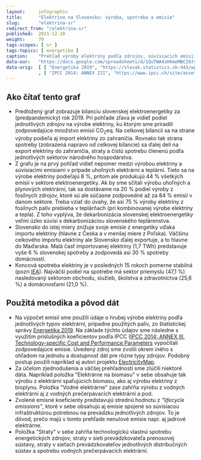 ```yaml
---
layout:     infographic
title:      "Elektrina na Slovensku: výroba, spotreba a emisie"
slug:       "elektrina-sr"
redirect_from: "/elektrina-sr"
published:  2021-12-20
weight:     70
tags-scopes: [ sr ]
tags-topics: [ energetika ]
caption:    "Prehľad výroby elektriny podľa zdrojov, súvisiacich emisií CO<sub>2</sub>eq a spotreby elektriny podľa sektorov. Uhoľné a plynové zdroje produkujú väčšinu emisií v rámci slovenskej elektroenergetiky."
data-our:   "https://docs.google.com/spreadsheets/d/1QuTWA4zH6moMBC29JyPXXc3Fi0PXeyCw5nwJR9opAvE/edit?usp=sharing"
data-orig:  [ [ "Energetika 2019", "https://slovak.statistics.sk:443/wps/portal?urile=wcm:path:/obsah-sk-pub/publikacie/vsetkypublikacie/92027e17-ae10-424c-87c4-e73038aeb9dc" ]
            , [ "IPCC 2014: ANNEX III", "https://www.ipcc.ch/site/assets/uploads/2018/02/ipcc_wg3_ar5_annex-iii.pdf" ] ]
---
```


## Ako čítať tento graf

* Predložený graf zobrazuje bilanciu slovenskej elektroenergetiky za (predpandemický) rok 2019. Pri pohľade zľava je vidieť podiel jednotlivých zdrojov na výrobe elektriny, ku ktorým sme priradili zodpovedajúce množstvo emisií <glossary id="co2eq">CO<sub>2</sub>eq</glossary>. Na celkovej bilancii sa na strane výroby podieľa aj import elektriny zo zahraničia. Rovnako tak strana spotreby (zobrazená napravo od celkovej bilancie) sa ďalej delí na export elektriny do zahraničia, straty a čistú spotrebu členenú podľa jednotlivých sektorov národného hospodárstva.
* Z grafu je na prvý pohľad vidieť nepomer medzi výrobou elektriny a súvisiacimi emisiami v prípade uhoľných elektrární a teplární. Tieto sa na výrobe elektriny podieľajú 8 %, pritom ale produkujú 44 % všetkých emisií v sektore elektroenergetiky. Ak by sme sčítali výrobu uhoľných a plynových elektrární, tak sa dostávame na 20 % podiel výroby z fosílnych zdrojov, ktoré sú ale súčasne zodpovedné až za 84 % emisií v danom sektore. Treba vziať do úvahy, že asi 75 % výroby elektriny z fosílnych palív prebieha v teplárňach (pri kombinovanej výrobe elektriny a tepla). Z toho vyplýva, že dekarbonizácia slovenskej elektroenergetiky veľmi úzko súvisí s dekarbonizáciou slovenského teplárenstva.
* Slovensko do istej miery znižuje svoje emisie z energetiky vďaka importu elektriny (hlavne z Česka a v menšej miere z Poľska). Väčšinu celkového importu elektriny ale Slovensko ďalej exportuje, a to hlavne do Maďarska. Malá časť importovanej elektriny (1,7 TWh) predstavuje vyše 6 % slovenskej spotreby a zodpovedá asi 30 % spotreby domácností. 
* Koncová spotreba elektriny je v posledných 15 rokoch pomerne stabilná (pozri [IEA](https://www.iea.org/data-and-statistics/data-browser?country=SLOVAKIA&fuel=Electricity%20and%20heat&indicator=TotElecCons)). Najväčší podiel na spotrebe má sektor priemyslu (47,1 %) nasledovaný sektorom obchodu, služieb, školstva a zdravotníctva (25,6 %) a domácnosťami (21,0 %).

## Použitá metodika a pôvod dát

* Na výpočet emisií sme použili údaje o hrubej výrobe elektriny podľa jednotlivých typov elektrární, prípadne použitých palív, zo štatistickej správy [Energetika 2019](https://slovak.statistics.sk:443/wps/portal?urile=wcm:path:/obsah-sk-pub/publikacie/vsetkypublikacie/92027e17-ae10-424c-87c4-e73038aeb9dc). Na základe týchto údajov sme následne s využitím príslušných koeficientov podľa IPCC ([IPCC 2014: ANNEX III, Technology-specific Cost and Performance Parameters](https://www.ipcc.ch/site/assets/uploads/2018/02/ipcc_wg3_ar5_annex-iii.pdf) vypočítali zodpovedajúce emisie. Uvedený zdroj sme zvolili okrem iného s ohľadom na jednotu a dostupnosť dát pre rôzne typy zdrojov. Podobný postup použili napríklad aj autori projektu [ElectricityMap](https://app.electricitymap.org/map).
* Za účelom zjednodušenia a väčšej prehľadnosti sme zlúčili niektoré dáta. Napríklad položka "Elektrárne na biomasu" v sebe obsahuje tak výrobu z elektrární spaľujúcich biomasu, ako aj výrobu elektriny z bioplynu. Položka "Vodné elektrárne" zase zahŕňa výrobu z vodných elektrární aj z vodných prečerpávacích elektrární a pod.
* Zvolené emisné koeficienty predstavujú strednú hodnotu z _"lifecycle emissions"_, ktoré v sebe obsahujú aj emisie spojené so súvisiacou infraštruktúrou potrebnou na prevádzku jednotlivých zdrojov. To je dôvod, prečo majú v tomto prehľade nenulové emisie napr. aj jadrové elektrárne.
* Položka "Straty" v sebe zahŕňa technologickú vlastnú spotrebu energetických zdrojov, straty v sieti prevádzkovateľa prenosovej sústavy, straty v sieťach prevádzkovateľov jednotlivých distribučných sústav a spotrebu vodných prečerpávacích elektrární.
